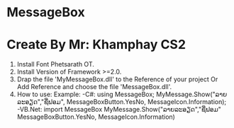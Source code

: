 # MessageBox
# Create By Mr: Khamphay CS2
1. Install Font Phetsarath OT.
2. Install Version of Framework >=2.0.
3. Drap the file 'MyMessageBox.dll' to the Reference of your project
            Or 
    Add Reference and choose the file 'MessageBox.dll'.
4. How to use:
    Example:
      -C#: 
          using MessageBox;
          MyMessage.Show("ລາຍລະອຽດ","ຊື່ຟອມ", MessageBoxButton.YesNo, MessageIcon.Information);
      -VB.Net: 
          import MessageBox
          MyMessage.Show("ລາຍລະອຽດ","ຊື່ຟອມ" MessageBoxButton.YesNo, MessageIcon.Information)
